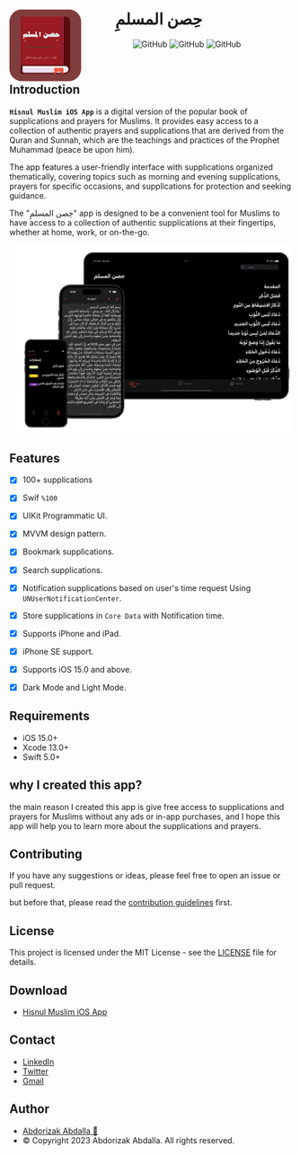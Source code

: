 <h1 style="margin-right: 100px;" align="center"> <img src="https://github.com/abdorizak/Hisnul-Muslim/blob/main/Hisnul%20Muslim/Resources/Assets.xcassets/AppIcon.appiconset/1024.png"
  width="128"
  height="128"
  style="float:left;">
  حِصن المسلمِ
</h1>
<p align="center">
  <img alt="GitHub" src="https://img.shields.io/github/languages/code-size/abdorizak/Hisnul-Muslim?color=blueviolet">
  <img alt="GitHub" src="https://img.shields.io/github/last-commit/abdorizak/Hisnul-Muslim?color=blueviolet">
  <img alt="GitHub" src="https://img.shields.io/github/languages/top/abdorizak/Hisnul-Muslim?color=blueviolet">
</p>

</br>

## Introduction

**`Hisnul Muslim iOS App`** is a digital version of the popular book of supplications and prayers for Muslims. It provides easy access to a collection of authentic prayers and supplications that are derived from the Quran and Sunnah, which are the teachings and practices of the Prophet Muhammad (peace be upon him).

The app features a user-friendly interface with supplications organized thematically, covering topics such as morning and evening supplications, prayers for specific occasions, and supplications for protection and seeking guidance.

The "حِصن المسلمِ" app is designed to be a convenient tool for Muslims to have access to a collection of authentic supplications at their fingertips, whether at home, work, or on-the-go.

![Hisnul Muslim App](./Image.png)

## Features

- [x] 100+ supplications
- [x] Swif `%100`
- [x] UIKit Programmatic UI.
- [x] MVVM design pattern.
- [x] Bookmark supplications.
- [x] Search supplications.
- [x] Notification supplications based on user's time request Using `UNUserNotificationCenter`.
- [x] Store supplications in `Core Data` with Notification time.
- [x] Supports iPhone and iPad.
- [x] iPhone SE support.
- [x] Supports iOS 15.0 and above.
- [x] Dark Mode and Light Mode.


## Requirements

- iOS 15.0+
- Xcode 13.0+
- Swift 5.0+


## why I created this app?

the main reason I created this app is give free access to supplications and prayers for Muslims without any ads or in-app purchases, and I hope this app will help you to learn more about the supplications and prayers.

## Contributing

If you have any suggestions or ideas, please feel free to open an issue or pull request.

but before that, please read the [contribution guidelines](./CONTRIBUTING.md) first.

## License

This project is licensed under the MIT License - see the [LICENSE](./LICENSE.md) file for details.

## Download

- [Hisnul Muslim iOS App](https://apps.apple.com/us/app/hisnul-muslim/id6447127371)

## Contact

- [LinkedIn](https://linkedin.com/in/abdorizak)
- [Twitter](https://twitter.com/abdorizak)
- [Gmail](mailto:cabdirizaaqyare12@gmail.com)

## Author

- [Abdorizak Abdalla 🍎](https://linkedin.com/in/abdorizak)
- © Copyright 2023 Abdorizak Abdalla. All rights reserved.

